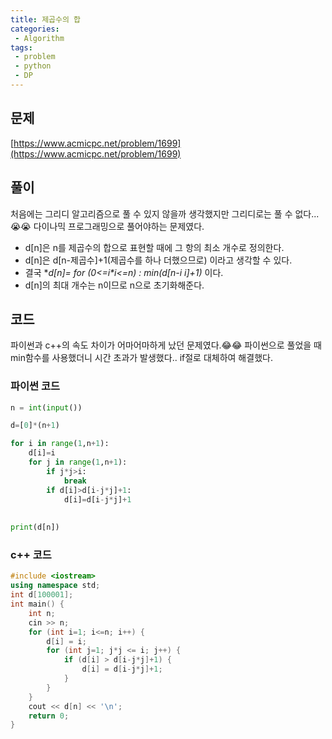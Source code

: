 ```yaml
---
title: 제곱수의 합
categories:
 - Algorithm
tags:
 - problem
 - python
 - DP
---
```



## 문제 

[https://www.acmicpc.net/problem/1699](https://www.acmicpc.net/problem/1699)



## 풀이

처음에는 그리디 알고리즘으로 풀 수 있지 않을까 생각했지만 그리디로는 풀 수 없다... 😭😭
다이나믹 프로그래밍으로 풀어야하는 문제였다.

- d[n]은 n를 제곱수의 합으로 표현할 때에 그 항의 최소 개수로 정의한다.
- d[n]은 d[n-제곱수]+1(제곱수를 하나 더했으므로) 이라고 생각할 수 있다. 
- 결국 **d[n]= for (0<=i*i<=n) : min(d[n-i *i]+1)** 이다. 
- d[n]의 최대 개수는 n이므로 n으로 초기화해준다. 

## 코드

파이썬과 c++의 속도 차이가 어마어마하게 났던 문제였다.😂😂
파이썬으로 풀었을 때 min함수를 사용했더니 시간 초과가 발생했다.. 
if절로 대체하여 해결했다.

### 파이썬 코드

```python
n = int(input())

d=[0]*(n+1)

for i in range(1,n+1):
    d[i]=i
    for j in range(1,n+1):
        if j*j>i:
            break
        if d[i]>d[i-j*j]+1:
            d[i]=d[i-j*j]+1
            
            
print(d[n])
```

### c++ 코드

```c++
#include <iostream>
using namespace std;
int d[100001];
int main() {
    int n;
    cin >> n;
    for (int i=1; i<=n; i++) {
        d[i] = i;
        for (int j=1; j*j <= i; j++) {
            if (d[i] > d[i-j*j]+1) {
                d[i] = d[i-j*j]+1;
            }
        }
    }
    cout << d[n] << '\n';
    return 0;
}

```